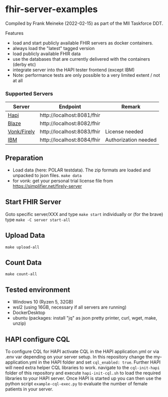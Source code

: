 # fhir-server-examples #

Compiled by Frank Meineke (2022-02-15) as part of the MII Taskforce DDT.

Features
  * load and start publicly available FHIR servers as docker containers.
  * always load the "latest" tagged version
  * load publicly available FHIR data 
  * use the databases that are currently delivered with the containers (derby etc)
  * integrate server into the HAPI tester frontend  (except IBM)
  * Note: performance tests are only possible to a very limited extent / not at all
  
### Supported Servers ###
| Server      | Endpoint | Remark
| ----------- | ----------- | ----------- 
| [Hapi](server/hapi)   | http://localhost:8081/fhir | 
| [Blaze](server/blaze)      | http://localhost:8082/fhir |
| [Vonk/Firely](server/vonk)  | http://localhost:8083/fhir | License needed
| [IBM](server/ibm)   | http://localhost:8084/fhir | Authorization needed


## Preparation ##
  * Load data (here: POLAR testdata). The zip formats are loaded and unpacked to json files. `make data`
  * for vonk: get your personal trial license file from https://simplifier.net/firely-server 

## Start FHIR Server ##
Goto specific server/XXX and type `make start` individually 
or (for the brave) type `make -C server start-all`

## Upload Data ##
`make upload-all`

## Count Data ##
`make count-all`

## Tested environment ##
  * Windows 10 (Ryzen 5, 32GB)
  * wsl2 (using 16GB, necessary if all servers are running)
  * DockerDesktop
  * ubuntu (packages: install "jq" as json pretty printer, curl, wget, make, unzip)

## HAPI configure CQL

To configure CQL for HAPI activate CQL in the HAPI application.yml or via .env var depending on your server setup.
In this repository change the my-application.yml in the HAPI folder and set `cql_enabled: true`.
Further HAPI will need extra helper CQL libraries to work. navigate to the `cql-init-hapi` folder of this repository and execute `hapi-init-cql.sh` to load the required libraries to your HAPI server.
Once HAPI is started up you can then use the python script `example-cql-exec.py` to evaluate the number of female patients in your server.

